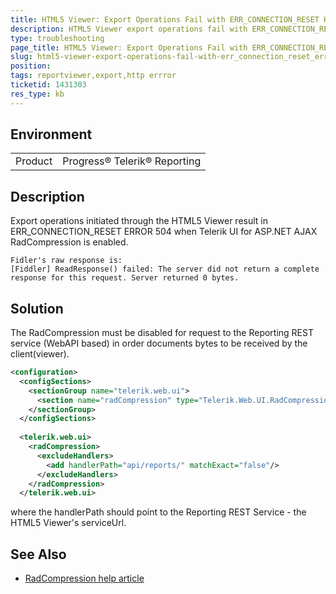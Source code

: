 ```yaml
---
title: HTML5 Viewer: Export Operations Fail with ERR_CONNECTION_RESET HTTP Error 504
description: HTML5 Viewer export operations fail with ERR_CONNECTION_RESET HTTP Error 504
type: troubleshooting
page_title: HTML5 Viewer: Export Operations Fail with ERR_CONNECTION_RESET HTTP Error 504
slug: html5-viewer-export-operations-fail-with-err_connection_reset_error_504
position: 
tags: reportviewer,export,http errror
ticketid: 1431303
res_type: kb
---
```


## Environment
<table>
	<tr>
		<td>Product</td>
		<td>Progress® Telerik® Reporting</td>
	</tr>
</table>


## Description
Export operations initiated through the HTML5 Viewer result in ERR_CONNECTION_RESET ERROR 504 when Telerik UI for ASP.NET AJAX RadCompression is enabled.
```
Fidler's raw response is:
[Fiddler] ReadResponse() failed: The server did not return a complete response for this request. Server returned 0 bytes.                                                                                                                                                                                                                                                                                                                                                                                                       
```
## Solution
The RadCompression must be disabled for request to the Reporting REST service (WebAPI based) in order documents bytes to be received by the client(viewer).
``` XML
<configuration>
  <configSections>
    <sectionGroup name="telerik.web.ui">
      <section name="radCompression" type="Telerik.Web.UI.RadCompressionConfigurationSection, Telerik.Web.UI, PublicKeyToken=121fae78165ba3d4" allowDefinition="MachineToApplication" requirePermission="false"/>
    </sectionGroup>
  </configSections>
   
  <telerik.web.ui>
    <radCompression>
      <excludeHandlers>
        <add handlerPath="api/reports/" matchExact="false"/>
      </excludeHandlers>
    </radCompression>
  </telerik.web.ui>
```
where the handlerPath should point to the Reporting REST Service - the HTML5 Viewer's serviceUrl.

## See Also
* [RadCompression help article](https://docs.telerik.com/devtools/aspnet-ajax/controls/radcompression)
